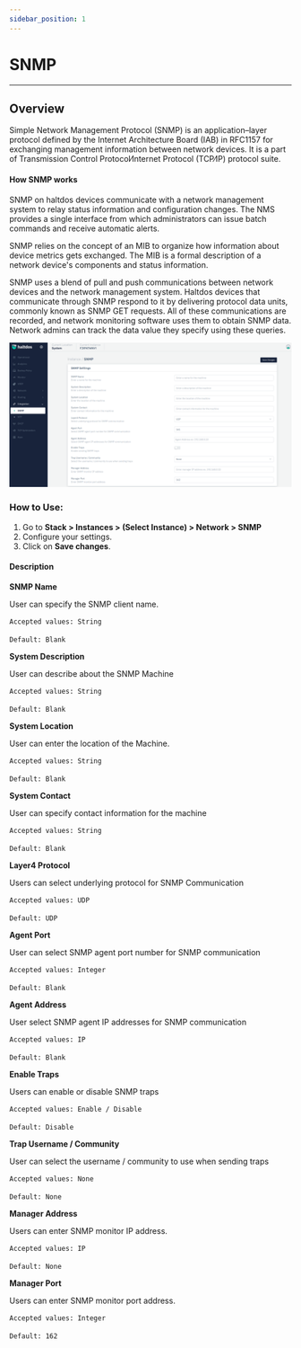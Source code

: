 ```yaml
---
sidebar_position: 1
---
```


# SNMP

---

## Overview

Simple Network Management Protocol (SNMP) is an application–layer protocol defined by the Internet Architecture Board (IAB) in RFC1157 for exchanging management information between network devices. It is a part of Transmission Control Protocol⁄Internet Protocol (TCP⁄IP) protocol suite.

#### How SNMP works

SNMP on haltdos devices communicate with a network management system to relay status information and configuration changes. The NMS provides a single interface from which administrators can issue batch commands and receive automatic alerts.

SNMP relies on the concept of an MIB to organize how information about device metrics gets exchanged. The MIB is a formal description of a network device's components and status information.

SNMP uses a blend of pull and push communications between network devices and the network management system. Haltdos devices that communicate through SNMP respond to it by delivering protocol data units, commonly known as SNMP GET requests. All of these communications are recorded, and network monitoring software uses them to obtain SNMP data. Network admins can track the data value they specify using these queries.

![snmp](/img/platform/v7/docs/snmp.png)

### How to Use:

1. Go to **Stack > Instances > (Select Instance) > Network > SNMP**
2. Configure your settings.
3. Click on **Save changes**.

#### Description

**SNMP Name** 

User can specify the SNMP client name.

    Accepted values: String

    Default: Blank 

**System Description** 

User can describe about the SNMP Machine

    Accepted values: String

    Default: Blank 

**System Location**

User can enter the location of the Machine.

    Accepted values: String

    Default: Blank 

**System Contact**

User can specify contact information for the machine

    Accepted values: String

    Default: Blank 

**Layer4 Protocol**

Users can select underlying protocol for SNMP Communication

    Accepted values: UDP

    Default: UDP 

**Agent Port**

User can select SNMP agent port number for SNMP communication

    Accepted values: Integer

    Default: Blank 

**Agent Address**

User select SNMP agent IP addresses for SNMP communication

    Accepted values: IP

    Default: Blank 

**Enable Traps**

Users can enable or disable SNMP traps

    Accepted values: Enable / Disable

    Default: Disable 

**Trap Username / Community**

User can select the username / community to use when sending traps

    Accepted values: None

    Default: None 

**Manager Address**

Users can enter SNMP monitor IP address.

    Accepted values: IP

    Default: None 

**Manager Port**

Users can enter SNMP monitor port address.

    Accepted values: Integer

    Default: 162 








